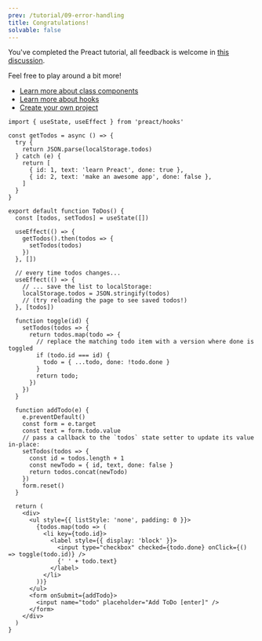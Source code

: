 ```yaml
---
prev: /tutorial/09-error-handling
title: Congratulations!
solvable: false
---
```


You've completed the Preact tutorial, all feedback is welcome in [this discussion](https://github.com/preactjs/preact-www/discussions/815).

Feel free to play around a bit more!

- [Learn more about class components](/guide/v10/components)
- [Learn more about hooks](/guide/v10/hooks)
- [Create your own project](https://vite.new/preact)



```jsx:repl-initial
import { useState, useEffect } from 'preact/hooks'

const getTodos = async () => {
  try {
    return JSON.parse(localStorage.todos)
  } catch (e) {
    return [
      { id: 1, text: 'learn Preact', done: true },
      { id: 2, text: 'make an awesome app', done: false },
    ]
  }
}

export default function ToDos() {
  const [todos, setTodos] = useState([])

  useEffect(() => {
    getTodos().then(todos => {
      setTodos(todos)
    })
  }, [])

  // every time todos changes...
  useEffect(() => {
    // ... save the list to localStorage:
    localStorage.todos = JSON.stringify(todos)
    // (try reloading the page to see saved todos!)
  }, [todos])

  function toggle(id) {
    setTodos(todos => {
      return todos.map(todo => {
        // replace the matching todo item with a version where done is toggled
        if (todo.id === id) {
          todo = { ...todo, done: !todo.done }
        }
        return todo;
      })
    })
  }

  function addTodo(e) {
    e.preventDefault()
    const form = e.target
    const text = form.todo.value
    // pass a callback to the `todos` state setter to update its value in-place:
    setTodos(todos => {
      const id = todos.length + 1
      const newTodo = { id, text, done: false }
      return todos.concat(newTodo)
    })
    form.reset()
  }

  return (
    <div>
      <ul style={{ listStyle: 'none', padding: 0 }}>
        {todos.map(todo => (
          <li key={todo.id}>
            <label style={{ display: 'block' }}>
              <input type="checkbox" checked={todo.done} onClick={() => toggle(todo.id)} />
              {' ' + todo.text}
            </label>
          </li>
        ))}
      </ul>
      <form onSubmit={addTodo}>
        <input name="todo" placeholder="Add ToDo [enter]" />
      </form>
    </div>
  )
}
```
